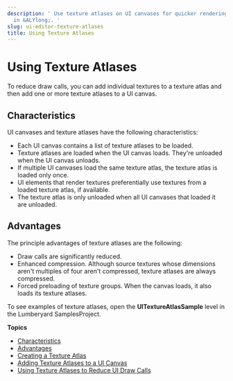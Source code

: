 ```yaml
---
description: ' Use texture atlases on UI canvases for quicker rendering of textures
  in &ALYlong;. '
slug: ui-editor-texture-atlases
title: Using Texture Atlases
---
```

# Using Texture Atlases<a name="ui-editor-texture-atlases"></a>

To reduce draw calls, you can add individual textures to a texture atlas and then add one or more texture atlases to a UI canvas\.

## Characteristics<a name="ui-editor-texture-atlases-characteristics"></a>

UI canvases and texture atlases have the following characteristics:
+ Each UI canvas contains a list of texture atlases to be loaded\.
+ Texture atlases are loaded when the UI canvas loads\. They're unloaded when the UI canvas unloads\.
+ If multiple UI canvases load the same texture atlas, the texture atlas is loaded only once\.
+ UI elements that render textures preferentially use textures from a loaded texture atlas, if available\.
+ The texture atlas is only unloaded when all UI canvases that loaded it are unloaded\.

## Advantages<a name="ui-editor-texture-atlases-advantages"></a>

The principle advantages of texture atlases are the following:
+ Draw calls are significantly reduced\.
+ Enhanced compression\. Although source textures whose dimensions aren't multiples of four aren't compressed, texture atlases are always compressed\.
+ Forced preloading of texture groups\. When the canvas loads, it also loads its texture atlases\.

To see examples of texture atlases, open the **UITextureAtlasSample** level in the Lumberyard SamplesProject\.

**Topics**
+ [Characteristics](#ui-editor-texture-atlases-characteristics)
+ [Advantages](#ui-editor-texture-atlases-advantages)
+ [Creating a Texture Atlas](ui-editor-texture-atlases-creating.md)
+ [Adding Texture Atlases to a UI Canvas](ui-editor-texture-atlases-adding-texture-atlases-to-a-ui-canvas.md)
+ [Using Texture Atlases to Reduce UI Draw Calls](ui-editor-texture-atlases-using-texture-atlases-to-reduce-ui-draw-calls.md)